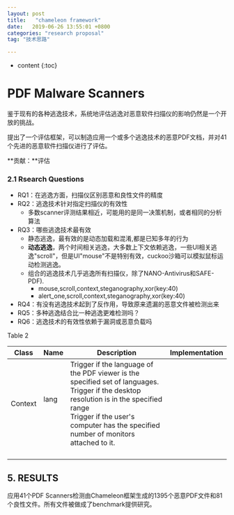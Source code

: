```yaml
---
layout: post
title:   "chameleon framework"
date:   2019-06-26 13:55:01 +0800
categories: "research proposal"
tag: "技术思路"

---
```

* content
{:toc}



# PDF Malware Scanners

鉴于现有的各种逃逸技术，系统地评估逃逸对恶意软件扫描仪的影响仍然是一个开放的挑战。

提出了一个评估框架，可以制造应用一个或多个逃逸技术的恶意PDF文档，并对41个先进的恶意软件扫描仪进行了评估。

**贡献：**评估

### 2.1 Rsearch Questions

* RQ1：在逃逸方面，扫描仪区别恶意和良性文件的精度
* RQ2：逃逸技术针对指定扫描仪的有效性
  * 多数scanner评测结果相近，可能用的是同一决策机制，或者相同的分析算法
* RQ3：哪些逃逸技术最有效
  * 静态逃逸，最有效的是动态加载和混淆,都是已知多年的行为
  * **动态逃逸**，两个时间相关逃逸，大多数上下文依赖逃逸，一些UI相关逃逸"scroll"，但是UI"mouse"不是特别有效，cuckoo沙箱可以模拟鼠标运动检测逃逸。
  * 组合的逃逸技术几乎逃逸所有扫描仪，除了NANO-Antivirus和SAFE-PDF).
    * mouse,scroll,context,steganography,xor(key:40)
    * alert_one,scroll,context,steganography,xor(key:40)
* RQ4：有没有逃逸技术起到了反作用，导致原来遗漏的恶意文件被检测出来
* RQ5：多种逃逸结合比一种逃逸更难检测吗？
* RQ6：逃逸技术的有效性依赖于漏洞或恶意负载吗

Table 2

| Class   | Name             | Description                                                  | Implementation |
| ------- | ---------------- | ------------------------------------------------------------ | -------------- |
| Context | lang<br /><br /> | Trigger if the language of the PDF viewer is the specified set of languages.<br />Trigger if the desktop resolution is in the specified range<br />Trigger if the user's computer has the specified number of monitors attached to it.<br /> |                |
|         |                  |                                                              |                |
|         |                  |                                                              |                |
|         |                  |                                                              |                |
|         |                  |                                                              |                |



## 5. RESULTS

应用41个PDF Scanners检测由Chameleon框架生成的1395个恶意PDF文件和81个良性文件。所有文件被做成了benchmark提供研究。
